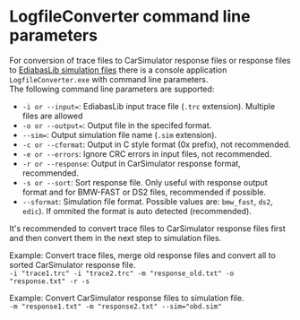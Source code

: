 # LogfileConverter command line parameters
For conversion of trace files to CarSimulator response files or response files to [EdiabasLib simulation files](EdiabasLib.simulation_file.md) there is a console application `LogfileConverter.exe` with command line parameters.  
The following command line parameters are supported:
* `-i or --input=`: EdiabasLib input trace file (`.trc` extension). Multiple files are allowed
* `-o or --output=`: Output file in the specifed format.
* `--sim=`: Output simulation file name (`.sim` extension).
* `-c or --cformat`: Output in C style format (0x prefix), not recommended.
* `-e or --errors`: Ignore CRC errors in input files, not recommended.
* `-r or --response`: Output in CarSimulator response format, recommended.
* `-s or --sort`: Sort response file. Only useful with response output format and for BMW-FAST or DS2 files, recommended if possible.
* `--sformat`: Simulation file format. Possible values are: `bmw_fast`, `ds2`, `edic`). If ommited the format is auto detected (recommended).

It's recommended to convert trace files to CarSimulator response files first and then convert them in the next step to simulation files.  

Example: Convert trace files, merge old response files and convert all to sorted CarSimulator response file.  
`-i "trace1.trc" -i "trace2.trc" -m "response_old.txt" -o "response.txt" -r -s`

Example: Convert CarSimulator response files to simulation file.  
`-m "response1.txt" -m "response2.txt" --sim="obd.sim"`
